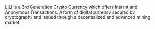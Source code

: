 LILI is a 3rd Generation Crypto Currency which offers Instant and Anonymous Transactions. A form of digital currency secured by cryptography and issued through a decentralized and advanced mining market.

